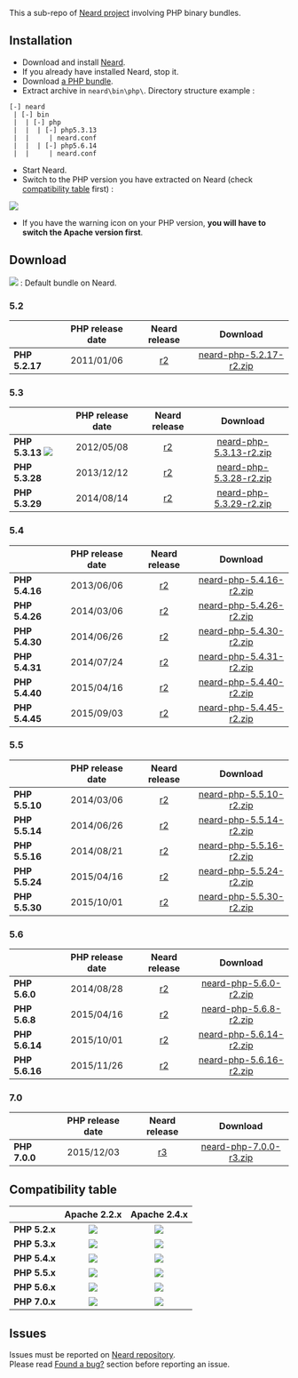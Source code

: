 This a sub-repo of [Neard project](https://github.com/crazy-max/neard) involving PHP binary bundles.

## Installation

* Download and install [Neard](https://github.com/crazy-max/neard).
* If you already have installed Neard, stop it.
* Download [a PHP bundle](#download).
* Extract archive in `neard\bin\php\`. Directory structure example :

```
[-] neard
 | [-] bin
 |  | [-] php
 |  |  | [-] php5.3.13
 |  |     | neard.conf
 |  |  | [-] php5.6.14
 |  |     | neard.conf
 ```

* Start Neard.
* Switch to the PHP version you have extracted on Neard (check [compatibility table](#compatibility-table) first) :

![](https://raw.github.com/crazy-max/neard-bin-php/master/img/switchVersion-20151214.png)

* If you have the warning icon on your PHP version, **you will have to switch the Apache version first**.

## Download

![](https://raw.github.com/crazy-max/neard-bin-php/master/img/star-20151214.png) : Default bundle on Neard.

### 5.2

|                | PHP release date | Neard release | Download |
| -------------- |:----------------:|:-------------:|:--------:|
| **PHP 5.2.17** | 2011/01/06 | [r2](https://github.com/crazy-max/neard-bin-php/releases/tag/r2) | [neard-php-5.2.17-r2.zip](https://github.com/crazy-max/neard-bin-php/releases/download/r2/neard-php-5.2.17-r2.zip) |

### 5.3

|                | PHP release date | Neard release | Download |
| -------------- |:----------------:|:-------------:|:--------:|
| **PHP 5.3.13** ![](https://raw.github.com/crazy-max/neard-bin-php/master/img/star-20151214.png) | 2012/05/08 | [r2](https://github.com/crazy-max/neard-bin-php/releases/tag/r2) | [neard-php-5.3.13-r2.zip](https://github.com/crazy-max/neard-bin-php/releases/download/r2/neard-php-5.3.13-r2.zip) |
| **PHP 5.3.28** | 2013/12/12 | [r2](https://github.com/crazy-max/neard-bin-php/releases/tag/r2) | [neard-php-5.3.28-r2.zip](https://github.com/crazy-max/neard-bin-php/releases/download/r2/neard-php-5.3.28-r2.zip) |
| **PHP 5.3.29** | 2014/08/14 | [r2](https://github.com/crazy-max/neard-bin-php/releases/tag/r2) | [neard-php-5.3.29-r2.zip](https://github.com/crazy-max/neard-bin-php/releases/download/r2/neard-php-5.3.29-r2.zip) |

### 5.4

|                | PHP release date | Neard release | Download |
| -------------- |:----------------:|:-------------:|:--------:|
| **PHP 5.4.16** | 2013/06/06 | [r2](https://github.com/crazy-max/neard-bin-php/releases/tag/r2) | [neard-php-5.4.16-r2.zip](https://github.com/crazy-max/neard-bin-php/releases/download/r2/neard-php-5.4.16-r2.zip) |
| **PHP 5.4.26** | 2014/03/06 | [r2](https://github.com/crazy-max/neard-bin-php/releases/tag/r2) | [neard-php-5.4.26-r2.zip](https://github.com/crazy-max/neard-bin-php/releases/download/r2/neard-php-5.4.26-r2.zip) |
| **PHP 5.4.30** | 2014/06/26 | [r2](https://github.com/crazy-max/neard-bin-php/releases/tag/r2) | [neard-php-5.4.30-r2.zip](https://github.com/crazy-max/neard-bin-php/releases/download/r2/neard-php-5.4.30-r2.zip) |
| **PHP 5.4.31** | 2014/07/24 | [r2](https://github.com/crazy-max/neard-bin-php/releases/tag/r2) | [neard-php-5.4.31-r2.zip](https://github.com/crazy-max/neard-bin-php/releases/download/r2/neard-php-5.4.31-r2.zip) |
| **PHP 5.4.40** | 2015/04/16 | [r2](https://github.com/crazy-max/neard-bin-php/releases/tag/r2) | [neard-php-5.4.40-r2.zip](https://github.com/crazy-max/neard-bin-php/releases/download/r2/neard-php-5.4.40-r2.zip) |
| **PHP 5.4.45** | 2015/09/03 | [r2](https://github.com/crazy-max/neard-bin-php/releases/tag/r2) | [neard-php-5.4.45-r2.zip](https://github.com/crazy-max/neard-bin-php/releases/download/r2/neard-php-5.4.45-r2.zip) |

### 5.5

|                | PHP release date | Neard release | Download |
| -------------- |:----------------:|:-------------:|:--------:|
| **PHP 5.5.10** | 2014/03/06 | [r2](https://github.com/crazy-max/neard-bin-php/releases/tag/r2) | [neard-php-5.5.10-r2.zip](https://github.com/crazy-max/neard-bin-php/releases/download/r2/neard-php-5.5.10-r2.zip) |
| **PHP 5.5.14** | 2014/06/26 | [r2](https://github.com/crazy-max/neard-bin-php/releases/tag/r2) | [neard-php-5.5.14-r2.zip](https://github.com/crazy-max/neard-bin-php/releases/download/r2/neard-php-5.5.14-r2.zip) |
| **PHP 5.5.16** | 2014/08/21 | [r2](https://github.com/crazy-max/neard-bin-php/releases/tag/r2) | [neard-php-5.5.16-r2.zip](https://github.com/crazy-max/neard-bin-php/releases/download/r2/neard-php-5.5.16-r2.zip) |
| **PHP 5.5.24** | 2015/04/16 | [r2](https://github.com/crazy-max/neard-bin-php/releases/tag/r2) | [neard-php-5.5.24-r2.zip](https://github.com/crazy-max/neard-bin-php/releases/download/r2/neard-php-5.5.24-r2.zip) |
| **PHP 5.5.30** | 2015/10/01 | [r2](https://github.com/crazy-max/neard-bin-php/releases/tag/r2) | [neard-php-5.5.30-r2.zip](https://github.com/crazy-max/neard-bin-php/releases/download/r2/neard-php-5.5.30-r2.zip) |

### 5.6

|                | PHP release date | Neard release | Download |
| -------------- |:----------------:|:-------------:|:--------:|
| **PHP 5.6.0**  | 2014/08/28 | [r2](https://github.com/crazy-max/neard-bin-php/releases/tag/r2) | [neard-php-5.6.0-r2.zip](https://github.com/crazy-max/neard-bin-php/releases/download/r2/neard-php-5.6.0-r2.zip) |
| **PHP 5.6.8**  | 2015/04/16 | [r2](https://github.com/crazy-max/neard-bin-php/releases/tag/r2) | [neard-php-5.6.8-r2.zip](https://github.com/crazy-max/neard-bin-php/releases/download/r2/neard-php-5.6.8-r2.zip) |
| **PHP 5.6.14** | 2015/10/01 | [r2](https://github.com/crazy-max/neard-bin-php/releases/tag/r2) | [neard-php-5.6.14-r2.zip](https://github.com/crazy-max/neard-bin-php/releases/download/r2/neard-php-5.6.14-r2.zip) |
| **PHP 5.6.16** | 2015/11/26 | [r2](https://github.com/crazy-max/neard-bin-php/releases/tag/r2) | [neard-php-5.6.16-r2.zip](https://github.com/crazy-max/neard-bin-php/releases/download/r2/neard-php-5.6.16-r2.zip) |

### 7.0

|                | PHP release date | Neard release | Download |
| -------------- |:----------------:|:-------------:|:--------:|
| **PHP 7.0.0**  | 2015/12/03 | [r3](https://github.com/crazy-max/neard-bin-php/releases/tag/r3) | [neard-php-7.0.0-r3.zip](https://github.com/crazy-max/neard-bin-php/releases/download/r3/neard-php-7.0.0-r3.zip) |

## Compatibility table

|               | Apache 2.2.x  | Apache 2.4.x |
| ------------- |:-------------:|:------------:|
| **PHP 5.2.x** | ![](https://raw.github.com/crazy-max/neard-bin-php/master/img/ok-20151214.png) | ![](https://raw.github.com/crazy-max/neard-bin-php/master/img/ko-20151214.png) |
| **PHP 5.3.x** | ![](https://raw.github.com/crazy-max/neard-bin-php/master/img/ok-20151214.png) | ![](https://raw.github.com/crazy-max/neard-bin-php/master/img/ok-20151214.png) |
| **PHP 5.4.x** | ![](https://raw.github.com/crazy-max/neard-bin-php/master/img/ok-20151214.png) | ![](https://raw.github.com/crazy-max/neard-bin-php/master/img/ok-20151214.png) |
| **PHP 5.5.x** | ![](https://raw.github.com/crazy-max/neard-bin-php/master/img/ko-20151214.png) | ![](https://raw.github.com/crazy-max/neard-bin-php/master/img/ok-20151214.png) |
| **PHP 5.6.x** | ![](https://raw.github.com/crazy-max/neard-bin-php/master/img/ko-20151214.png) | ![](https://raw.github.com/crazy-max/neard-bin-php/master/img/ok-20151214.png) |
| **PHP 7.0.x** | ![](https://raw.github.com/crazy-max/neard-bin-php/master/img/ko-20151214.png) | ![](https://raw.github.com/crazy-max/neard-bin-php/master/img/ok-20151214.png) |

## Issues

Issues must be reported on [Neard repository](https://github.com/crazy-max/neard/issues).<br />
Please read [Found a bug?](https://github.com/crazy-max/neard#found-a-bug) section before reporting an issue.
